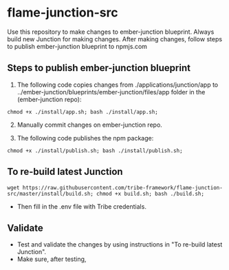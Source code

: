 # flame-junction-src

Use this repository to make changes to ember-junction blueprint. Always build new Junction for making changes. After making changes, follow steps to publish ember-junction blueprint to npmjs.com

## Steps to publish ember-junction blueprint

1. The following code copies changes from ./applications/junction/app to ../ember-junction/blueprints/ember-junction/files/app folder in the (ember-junction repo):

```
chmod +x ./install/app.sh; bash ./install/app.sh;
```

2. Manually commit changes on ember-junction repo.

3. The following code publishes the npm package:

```
chmod +x ./install/publish.sh; bash ./install/publish.sh;
```

## To re-build latest Junction

```
wget https://raw.githubusercontent.com/tribe-framework/flame-junction-src/master/install/build.sh; chmod +x build.sh; bash ./build.sh;
```

- Then fill in the .env file with Tribe credentials.

## Validate

- Test and validate the changes by using instructions in "To re-build latest Junction".
- Make sure, after testing,
